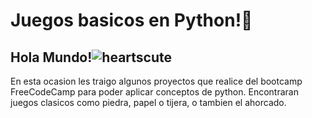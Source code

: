 # Juegos basicos en Python!🐍

## Hola Mundo!![heartscute](https://github.com/rociocarvajal/Learning-Python/assets/136781946/21bf648a-836f-4547-9ef7-0ab6fd28f38a)

En esta ocasion les traigo algunos proyectos que realice del bootcamp FreeCodeCamp para poder aplicar conceptos de python. Encontraran juegos clasicos como piedra, papel o tijera, o tambien el ahorcado.
